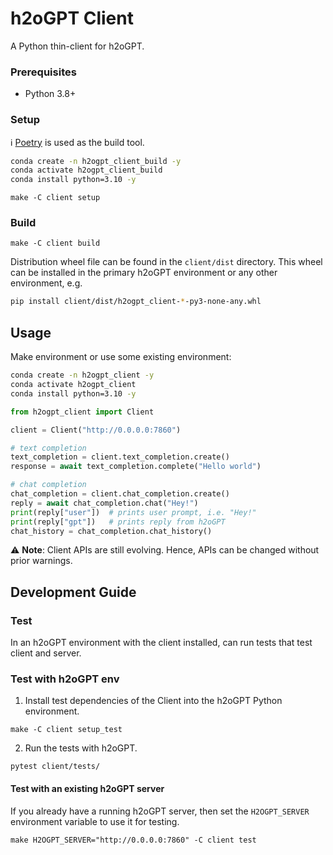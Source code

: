 # h2oGPT Client
A Python thin-client for h2oGPT.

### Prerequisites
- Python 3.8+

### Setup
:information_source: [Poetry](https://python-poetry.org) is used as the build tool.

```bash
conda create -n h2ogpt_client_build -y
conda activate h2ogpt_client_build
conda install python=3.10 -y
```

```shell
make -C client setup
```

### Build
```shell
make -C client build
```
Distribution wheel file can be found in the `client/dist` directory.  This wheel can be installed in the primary h2oGPT environment or any other environment, e.g.
```bash
pip install client/dist/h2ogpt_client-*-py3-none-any.whl
```

## Usage

Make environment or use some existing environment:
```bash
conda create -n h2ogpt_client -y
conda activate h2ogpt_client
conda install python=3.10 -y
```

```python
from h2ogpt_client import Client

client = Client("http://0.0.0.0:7860")

# text completion
text_completion = client.text_completion.create()
response = await text_completion.complete("Hello world")

# chat completion
chat_completion = client.chat_completion.create()
reply = await chat_completion.chat("Hey!")
print(reply["user"])  # prints user prompt, i.e. "Hey!"
print(reply["gpt"])   # prints reply from h2oGPT
chat_history = chat_completion.chat_history()
```
:warning: **Note**: Client APIs are still evolving. Hence, APIs can be changed without prior warnings.

## Development Guide

### Test

In an h2oGPT environment with the client installed, can run tests that test client and server.

### Test with h2oGPT env
1. Install test dependencies of the Client into the h2oGPT Python environment.
```shell
make -C client setup_test
```
2. Run the tests with h2oGPT.
```shell
pytest client/tests/
```

#### Test with an existing h2oGPT server
If you already have a running h2oGPT server, then set the `H2OGPT_SERVER` environment variable to use it for testing.
```shell
make H2OGPT_SERVER="http://0.0.0.0:7860" -C client test
```

